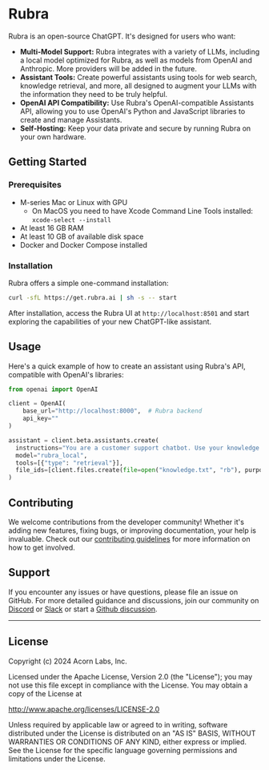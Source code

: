 # Rubra

Rubra is an open-source ChatGPT. It's designed for users who want:

- **Multi-Model Support:** Rubra integrates with a variety of LLMs, including a local model optimized for Rubra, as well as models from OpenAI and Anthropic. More providers will be added in the future.
- **Assistant Tools:** Create powerful assistants using tools for web search, knowledge retrieval, and more, all designed to augment your LLMs with the information they need to be truly helpful.
- **OpenAI API Compatibility:** Use Rubra's OpenAI-compatible Assistants API, allowing you to use OpenAI's Python and JavaScript libraries to create and manage Assistants.
- **Self-Hosting:** Keep your data private and secure by running Rubra on your own hardware.

## Getting Started

### Prerequisites

- M-series Mac or Linux with GPU
  - On MacOS you need to have Xcode Command Line Tools installed: `xcode-select --install`
- At least 16 GB RAM
- At least 10 GB of available disk space
- Docker and Docker Compose installed

### Installation

Rubra offers a simple one-command installation:

```bash
curl -sfL https://get.rubra.ai | sh -s -- start
```

After installation, access the Rubra UI at `http://localhost:8501` and start exploring the capabilities of your new ChatGPT-like assistant.

## Usage

Here's a quick example of how to create an assistant using Rubra's API, compatible with OpenAI's libraries:

```python
from openai import OpenAI

client = OpenAI(
    base_url="http://localhost:8000",  # Rubra backend
    api_key=""
)

assistant = client.beta.assistants.create(
  instructions="You are a customer support chatbot. Use your knowledge base to best respond to customer queries.",
  model="rubra_local",
  tools=[{"type": "retrieval"}],
  file_ids=[client.files.create(file=open("knowledge.txt", "rb"), purpose='assistants').id]
)
```

## Contributing

We welcome contributions from the developer community! Whether it's adding new features, fixing bugs, or improving documentation, your help is invaluable. Check out our [contributing guidelines](CONTRIBUTING.md) for more information on how to get involved.

## Support

If you encounter any issues or have questions, please file an issue on GitHub. For more detailed guidance and discussions, join our community on [Discord](https://discord.gg/swvAH2DXZH) or [Slack](https://slack.acorn.io) or start a [Github discussion](https://github.com/acorn-io/rubra/discussions).

---

## License

Copyright (c) 2024 Acorn Labs, Inc.

Licensed under the Apache License, Version 2.0 (the "License"); you may not use this file except in compliance with the License. You may obtain a copy of the License at

<http://www.apache.org/licenses/LICENSE-2.0>

Unless required by applicable law or agreed to in writing, software distributed under the License is distributed on an "AS IS" BASIS, WITHOUT WARRANTIES OR CONDITIONS OF ANY KIND, either express or implied. See the License for the specific language governing permissions and limitations under the License.
